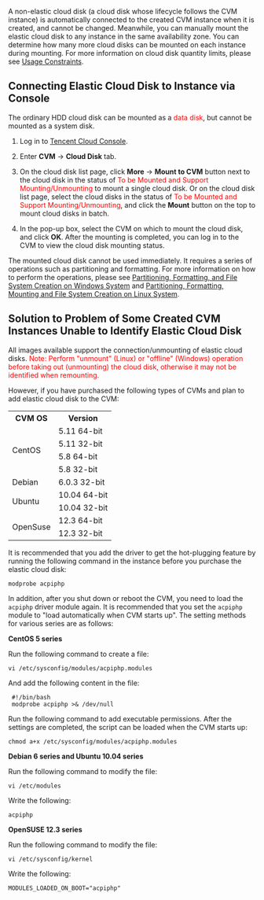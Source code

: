 A non-elastic cloud disk (a cloud disk whose lifecycle follows the CVM instance) is automatically connected to the created CVM instance when it is created, and cannot be changed. Meanwhile, you can manually mount the elastic cloud disk to any instance in the same availability zone. You can determine how many more cloud disks can be mounted on each instance during mounting. For more information on cloud disk quantity limits, please see [Usage Constraints](/doc/product/362/5145). 

## Connecting Elastic Cloud Disk to Instance via Console
The ordinary HDD cloud disk can be mounted as a <font color="red">data disk</font>, but cannot be mounted as a system disk.

1) Log in to [Tencent Cloud Console](https://console.cloud.tencent.com/).

2) Enter **CVM** -> **Cloud Disk** tab.

3) On the cloud disk list page, click **More** -> **Mount to CVM** button next to the cloud disk in the status of <font color="red">To be Mounted and Support Mounting/Unmounting</font> to mount a single cloud disk.
Or on the cloud disk list page, select the cloud disks in the status of <font color="red">To be Mounted and Support Mounting/Unmounting</font>, and click the **Mount** button on the top to mount cloud disks in batch.

4) In the pop-up box, select the CVM on which to mount the cloud disk, and click **OK**. After the mounting is completed, you can log in to the CVM to view the cloud disk mounting status.

The mounted cloud disk cannot be used immediately. It requires a series of operations such as partitioning and formatting. For more information on how to perform the operations, please see [Partitioning, Formatting, and File System Creation on Windows System](https://intl.cloud.tencent.com/document/product/362/6734
) and [Partitioning, Formatting, Mounting and File System Creation on Linux System](/document/product/362/6735).


## Solution to Problem of Some Created CVM Instances Unable to Identify Elastic Cloud Disk

All images available support the connection/unmounting of elastic cloud disks.<font color="red"> Note: Perform "unmount" (Linux) or "offline" (Windows) operation before taking out (unmounting) the cloud disk, otherwise it may not be identified when remounting.</font>

However, if you have purchased the following types of CVMs and plan to add elastic cloud disk to the CVM:

<table>
<tbody>
<tr><th> CVM OS </th><th> Version </th>
<tr><td rowspan="4"> CentOS </td><td> 5.11 64-bit </td>
<tr><td> 5.11 32-bit </td>
<tr><td> 5.8 64-bit </td>
<tr><td> 5.8 32-bit </td>
<tr><td > Debian </td><td> 6.0.3 32-bit </td>
<tr><td rowspan="2"> Ubuntu </td><td> 10.04 64-bit </td>
<tr><td> 10.04 32-bit </td>
<tr><td rowspan="2"> OpenSuse </td><td> 12.3 64-bit </td>
<tr><td> 12.3 32-bit </td>
</tbody>
</table>

It is recommended that you add the driver to get the hot-plugging feature by running the following command in the instance before you purchase the elastic cloud disk:

```
modprobe acpiphp
```
  
In addition, after you shut down or reboot the CVM, you need to load the `acpiphp` driver module again. It is recommended that you set the `acpiphp` module to "load automatically when CVM starts up". The setting methods for various series are as follows:

**CentOS 5 series**

Run the following command to create a file:

```
vi /etc/sysconfig/modules/acpiphp.modules
```

And add the following content in the file:

```
 #!/bin/bash
 modprobe acpiphp >& /dev/null
```

Run the following command to add executable permissions. After the settings are completed, the script can be loaded when the CVM starts up:

```
chmod a+x /etc/sysconfig/modules/acpiphp.modules
```

**Debian 6 series and Ubuntu 10.04 series**

Run the following command to modify the file:

```
vi /etc/modules
```
Write the following:

```
acpiphp
```
 	  
**OpenSUSE 12.3 series**

Run the following command to modify the file:

```
vi /etc/sysconfig/kernel
```
Write the following:

```
MODULES_LOADED_ON_BOOT="acpiphp"
``` 
	   
